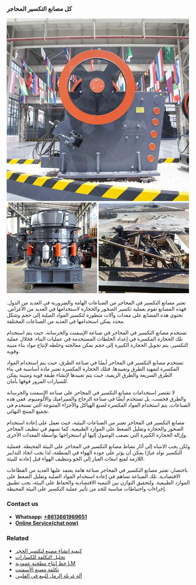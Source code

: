 <h3>كل مصانع التكسير المحاجر</h3><img src='1701853301.jpg' alt=''><p>تعتبر مصانع التكسير في المحاجر من الصناعات الهامة والضرورية في العديد من الدول. فهذه المصانع تقوم بعملية تكسير الصخور والحجارة لاستخدامها في العديد من الأغراض. تحتوي هذه المصانع على معدات وآلات متطورة لتكسير المواد الصلبة إلى حجم وشكل محدد يمكن استخدامها في العديد من الصناعات المختلفة.</p><p>تستخدم مصانع التكسير في المحاجر في صناعة الإسمنت والخرسانة، حيث يتم استخدام تلك الحجارة المكسرة في إعداد الخلطات المستخدمة في عمليات البناء. فخلال عملية التكسير، يتم تحويل الحجارة الكبيرة إلى حجم يمكن معالجته وخلطه لإنتاج مواد بناء متينة وقوية.</p><p>تستخدم مصانع التكسير في المحاجر أيضًا في صناعة الطرق، حيث يتم استخدام المواد المكسرة لتمهيد الطرق وتعبيدها. فتلك الحجارة المكسرة تعتبر مادة أساسية في بناء الطرق السريعة والطرق الريفية، حيث يتم تعبيدها لإنشاء طبقة قوية ومتينة يمكن للسيارات المرور فوقها بأمان.</p><p>لا تقتصر استخدامات مصانع التكسير في المحاجر على صناعة الإسمنت والخرسانة والطرق فحسب، بل تستخدم أيضًا في صناعة الزجاج والسيراميك والألومنيوم. ففي هذه الصناعات، يتم استخدام المواد المكسرة لصنع الهياكل والأجزاء المتنوعة التي تستخدم في تجميع المنتج النهائي.</p><p>مصانع التكسير في المحاجر تعتبر من الصناعات البيئية، حيث تعمل على إعادة استخدام الصخور والحجارة وتقليل الضغط على الموارد الطبيعية. كما تسهم في تنظيف المحاجر وإزالة الحجارة الكبيرة التي تصعب الوصول إليها أو استخراجها بواسطة المعدات الأخرى.</p><p>ولكن يجب الانتباه إلى آثار نشاط مصانع التكسير في المحاجر على البيئة المحيطة. فعملية التكسير تولد غبارًا يمكن أن يؤثر على جودة الهواء في المنطقة، لذا يجب اتخاذ التدابير اللازمة لمنع انبعاث الغبار إلى الجو وتنظيف الهواء قبل إعادته للبيئة.</p><p>باختصار، تعتبر مصانع التكسير في المحاجر صناعة هامة يعتمد عليها العديد من القطاعات الاقتصادية. تلك الصناعة تساهم في إعادة استخدام المواد الصلبة وتقليل الضغط على الموارد الطبيعية. ولتحقيق التوازن بين التنمية الاقتصادية والحفاظ على البيئة، يجب تطبيق إجراءات واحتياطات مناسبة للحد من تأثير عملية التكسير على البيئة المحيطة.</p><h3>Contact us</h3><ul><li><strong>Whatsapp:&nbsp;<a href="https://wa.me/8613661969651">+8613661969651</a></strong></li><li><a href="https://swt.shibang-china.com/?git&amp;zhl&amp;كل مصانع التكسير المحاجر"><strong>Online Service(chat now)</strong></a></li></ul><h3>Related</h3><ul><li><a href='كيفية إنشاء مصنع لتكسير الحجر.md'>كيفية إنشاء مصنع لتكسير الحجر</a></li><li><a href='تحليل التكلفة للكسارات.md'>تحليل التكلفة للكسارات</a></li><li><a href='خط إنتاج مطحنة عمودية LM.md'>خط إنتاج مطحنة عمودية LM</a></li><li><a href='تكلفة مصنع الأسمنت.md'>تكلفة مصنع الأسمنت</a></li><li><a href='آلة غربلة الرمل للبيع في الفلبين.md'>آلة غربلة الرمل للبيع في الفلبين</a></li></ul>